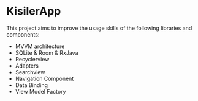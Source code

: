 # KisilerApp

This project aims to improve the usage skills of the following libraries and components:

- MVVM architecture
- SQLite & Room & RxJava
- Recyclerview
- Adapters
- Searchview
- Navigation Component
- Data Binding
- View Model Factory

